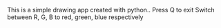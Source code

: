 This is a simple drawing app created with python..
Press Q to exit
Switch between R, G, B to red, green, blue respectively
